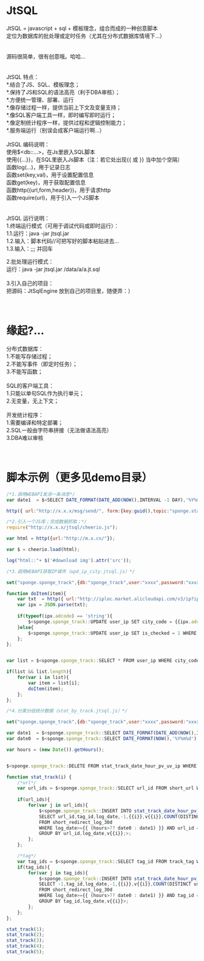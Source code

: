# JtSQL
JtSQL = javascript + sql + 模板理念，组合而成的一种创意脚本<br />
定位为数据库的批处理或定时任务（尤其在分布式数据库情境下...）<br />
<br />
<br />
源码很简单，很有创意哦。哈哈...<br />
<br />
<br />
JtSQL 特点：<br/>
*.结合了JS、SQL、模板理念；<br/>
*.保持了JS和SQL的语法高亮（利于DBA审核）；<br/>
*.方便统一管理、部署、运行<br/>
*.像存储过程一样，提供当前上下文及变量支持；<br/>
*.像SQL客户端工具一样，即时编写即时运行；<br/>
*.像定制统计程序一样，提供过程和逻辑控制能力；<br/>
*.服务端运行（别误会成客户端运行啊...）
<br/>
<br/>
JtSQL 编码说明：<br />
使用$&lt;db::...&gt;，在Js里嵌入SQL脚本<br />
使用{{...}}，在SQL里嵌入Js脚本（注：若它处出现{{ 或 }} 当中加个空隔）<br />
函数log(...)，用于记录日志<br />
函数set(key,val)，用于设置配置信息<br />
函数get(key)，用于获取配置信息<br />
函数http({url,form,header})，用于请求http<br />
函数require(url)，用于引入一个JS脚本<br />
<br />
<br />
JtSQL 运行说明：<br />
1.终端运行模式（可用于调试代码或即时运行）：<br />
1.1.运行：java -jar jtsql.jar<br />
1.2.输入：脚本代码//可把写好的脚本粘贴进去...<br />
1.3.输入：;;; 并回车<br />

2.批处理运行模式：<br />
运行：java -jar jtsql.jar /data/a/a.jt.sql<br />
<br />
3.引入自己的项目：<br />
把源码：JtSqlEngine 放到自己的项目里，随便弄：）<br />
<br />
<br />

# 缘起?...<br/>
分布式数据库：<br/>
1.不能写存储过程；<br/>
2.不能写事件（即定时任务）；<br/>
3.不能写函数；<br/>
<br/>
SQL的客户端工具：<br/>
1.只能以单句SQL作为执行单元；<br/>
2.无变量，无上下文；<br/>
<br/>
开发统计程序：<br/>
1.需要编译和特定部署；<br/>
2.SQL一般由字符串拼接（无法做语法高亮）<br/>
3.DBA难以审核<br/>
<br/>
<br/>
# 脚本示例（更多见demo目录）
```js
/*1.调用WEBAPI发消一条消息*/
var date1  = $<SELECT DATE_FORMAT(DATE_ADD(NOW(),INTERVAL -1 DAY),'%Y%m%d');>;

http({ url:"http://x.x.x/msg/send/", form:{key:guid(),topic:"sponge.stat.notice",message:date1} });
```

```js
/*2.引入一个JS库；完成数据抓取；*/
require("http://x.x.x/jtsql/cheerio.js");

var html = http({url:"http://m.x.cn/"});

var $ = cheerio.load(html);

log("html::"+ $('#download img').attr('src'));

```

```js
/*3.调用WEBAPI获取IP城市（upd_ip_city.jtsql.js）*/

set("sponge.sponge_track",{db:"sponge_track",user:"xxxx",password:"xxxxxx",url:"jdbc:mysql://x.x.x.x:3306/sponge_track?useUnicode=true&characterEncoding=utf8&autoReconnect=true&rewriteBatchedStatements=true"});

function doItem(item){
	var txt  = http({ url:"http://iploc.market.alicloudapi.com/v3/ip?ip={{item.ip_val}}",header:{"Authorization":"APPCODE x...x"} });
	var ipx = JSON.parse(txt);
	
	if(typeof(ipx.adcode) == 'string'){
		$<sponge.sponge_track::UPDATE user_ip SET city_code = {{ipx.adcode}},is_checked=1 WHERE ip_id = {{item.ip_id}};>;
	}else{
		$<sponge.sponge_track::UPDATE user_ip SET is_checked = 1 WHERE ip_id = {{item.ip_id}};>;
	};
};


var list = $<sponge.sponge_track::SELECT * FROM user_ip WHERE city_code=0 and is_checked=0 LIMIT 1000;>;

if(list && list.length){
	for(var i in list){
		var item = list[i];
		doItem(item);
	};
};

```

```js
/*4.分类分组统计数据（stat_by_track.jtsql.js）*/

set("sponge.sponge_track",{db:"sponge_track",user:"xxxx",password:"xxxxxx",url:"jdbc:mysql://x.x.x.x:3306/sponge_track?useUnicode=true&characterEncoding=utf8&autoReconnect=true&rewriteBatchedStatements=true"});

var date1  = $<sponge.sponge_track::SELECT DATE_FORMAT(DATE_ADD(NOW(),INTERVAL -1 DAY),'%Y%m%d')>;
var date0  = $<sponge.sponge_track::SELECT DATE_FORMAT(NOW(),'%Y%m%d');>;

var hours = (new Date()).getHours();


$<sponge.sponge_track::DELETE FROM stat_track_date_hour_pv_uv_ip WHERE log_date>={{ (hours>7? date0 : date1) }}>;

function stat_track(i) {
	/*url*/
	var url_ids = $<sponge.sponge_track::SELECT url_id FROM short_url WHERE track_params_num>={{i}}>;
	
	if(url_ids){
		for(var j in url_ids){
			$<sponge.sponge_track::INSERT INTO stat_track_date_hour_pv_uv_ip(url_id,tag_id,log_date,log_hour,vi,vd,uv,pv,ip)
			SELECT url_id,tag_id,log_date,-1,{{i}},v{{i}},COUNT(DISTINCT user_key) uv,COUNT(*) pv,COUNT(DISTINCT log_ip_id) ip
			FROM short_redirect_log_30d 
			WHERE log_date>={{ (hours>7? date0 : date1) }} AND url_id ={{url_ids[j]}}
			GROUP BY url_id,log_date,v{{i}};>;
		};
	};

	/*tag*/
	var tag_ids = $<sponge.sponge_track::SELECT tag_id FROM track_tag WHERE t_track_params_num>={{i}};>;
	if(tag_ids){
		for(var j in tag_ids){
			$<sponge.sponge_track::INSERT INTO stat_track_date_hour_pv_uv_ip(url_id,tag_id,log_date,log_hour,vi,vd,uv,pv,ip)
			SELECT -1,tag_id,log_date,-1,{{i}},v{{i}},COUNT(DISTINCT user_key) uv,COUNT(*) pv,COUNT(DISTINCT log_ip_id) ip
			FROM short_redirect_log_30d 
			WHERE log_date>={{ (hours>7? date0 : date1) }} AND tag_id = {{tag_ids[j]}}
			GROUP BY tag_id,log_date,v{{i}}>;
		};
	};
};

stat_track(1);
stat_track(2);
stat_track(3);
stat_track(4);
stat_track(5);


```
